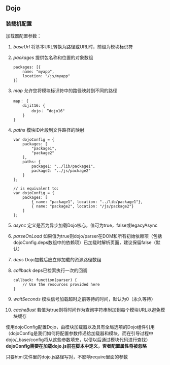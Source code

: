## Dojo ##



### 装载机配置 ###
  加载器配置参数：
  1. *baseUrl* 将基本URL转换为路径或URL时，前缀为模块标识符
  2. *packages* 提供包名称和位置的对象数组
        ```
        packages: [{
            name: "myapp",
            location: "/js/myapp"
        }]
        ```
  3. *map* 允许您将模块标识符中的路径映射到不同的路径
        ```
        map： {
            dijit16: {
                dojo： “dojo16"
            }
        }
        ```
  4. *paths* 模块ID片段到文件路径的映射
 
        ```
        var dojoConfig = {
            packages: [
                "package1",
                "package2"
            ],
            paths: {
                package1: "../lib/package1",
                package2: "../js/package2"
            }
        };

        // is equivalent to:
        var dojoConfig = {
            packages: [
                { name: "package1", location: "../lib/package1"},
                { name: "package2", location: "/js/package2"}
            ]
        };
        ```
  5. *async* 定义是否为异步加载Dojo核心，值可为true，false或legacyAsync
  6. *parseOnLoad* 如果值为true则dojo/parser在DOM和所有初始依赖项（包括dojoConfig.deps数组中的依赖项）已加载时解析页面，建议保留false（默认）
  7. *deps* Dojo加载后应立即加载的资源路径数组
  8. *callback* deps已检索执行一次的回调
        ```
        callback: function(parser) {
            // Use the resources provided here 
        }
        ```
  9. *waitSeconds* 模块信号加载超时之前等待的时间，默认为0（永久等待）
  10. *cacheBust* 若值为true则将时间作为查询字符串附加到每个模块URL以避免模块缓存

使用dojoConfig配置Dojo，由模块加载器以及具有全局选项的Dojo组件引用（dojoConfig是我们如何将配置参数传递给加载器和模块，而在引导过程中dojo/_base/config将从这些参数填充，以便以后通过模块代码进行查找）
**dojoConfig需要在加载dojo.js前在脚本中定义，否者配置属性将被忽略**

  只要html文件里的dojo.js路径写对，不影响require里面的参数